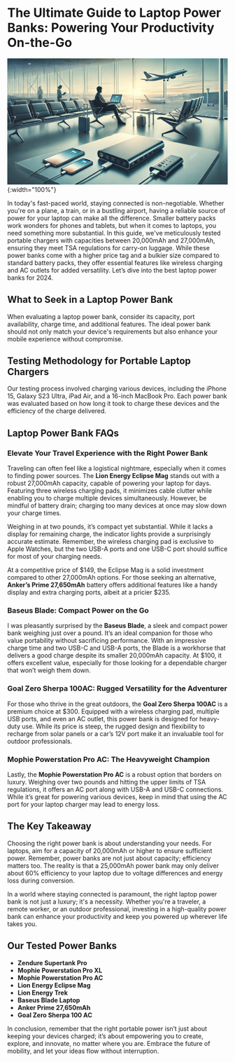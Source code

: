 # The Ultimate Guide to Laptop Power Banks: Powering Your Productivity On-the-Go

!["Microsoft Recall illustration"](/assets/images/best-laptop-power-bank.webp){:width="100%"}

In today's fast-paced world, staying connected is non-negotiable. Whether you're on a plane, a train, or in a bustling airport, having a reliable source of power for your laptop can make all the difference. Smaller battery packs work wonders for phones and tablets, but when it comes to laptops, you need something more substantial. In this guide, we've meticulously tested portable chargers with capacities between 20,000mAh and 27,000mAh, ensuring they meet TSA regulations for carry-on luggage. While these power banks come with a higher price tag and a bulkier size compared to standard battery packs, they offer essential features like wireless charging and AC outlets for added versatility. Let’s dive into the best laptop power banks for 2024.

## What to Seek in a Laptop Power Bank

When evaluating a laptop power bank, consider its capacity, port availability, charge time, and additional features. The ideal power bank should not only match your device's requirements but also enhance your mobile experience without compromise. 

## Testing Methodology for Portable Laptop Chargers

Our testing process involved charging various devices, including the iPhone 15, Galaxy S23 Ultra, iPad Air, and a 16-inch MacBook Pro. Each power bank was evaluated based on how long it took to charge these devices and the efficiency of the charge delivered.

## Laptop Power Bank FAQs

### Elevate Your Travel Experience with the Right Power Bank

Traveling can often feel like a logistical nightmare, especially when it comes to finding power sources. The **Lion Energy Eclipse Mag** stands out with a robust 27,000mAh capacity, capable of powering your laptop for days. Featuring three wireless charging pads, it minimizes cable clutter while enabling you to charge multiple devices simultaneously. However, be mindful of battery drain; charging too many devices at once may slow down your charge times. 

Weighing in at two pounds, it’s compact yet substantial. While it lacks a display for remaining charge, the indicator lights provide a surprisingly accurate estimate. Remember, the wireless charging pad is exclusive to Apple Watches, but the two USB-A ports and one USB-C port should suffice for most of your charging needs.

At a competitive price of $149, the Eclipse Mag is a solid investment compared to other 27,000mAh options. For those seeking an alternative, **Anker’s Prime 27,650mAh** battery offers additional features like a handy display and extra charging ports, albeit at a pricier $235.

### Baseus Blade: Compact Power on the Go

I was pleasantly surprised by the **Baseus Blade**, a sleek and compact power bank weighing just over a pound. It’s an ideal companion for those who value portability without sacrificing performance. With an impressive charge time and two USB-C and USB-A ports, the Blade is a workhorse that delivers a good charge despite its smaller 20,000mAh capacity. At $100, it offers excellent value, especially for those looking for a dependable charger that won’t weigh them down.

### Goal Zero Sherpa 100AC: Rugged Versatility for the Adventurer

For those who thrive in the great outdoors, the **Goal Zero Sherpa 100AC** is a premium choice at $300. Equipped with a wireless charging pad, multiple USB ports, and even an AC outlet, this power bank is designed for heavy-duty use. While its price is steep, the rugged design and flexibility to recharge from solar panels or a car’s 12V port make it an invaluable tool for outdoor professionals.

### Mophie Powerstation Pro AC: The Heavyweight Champion

Lastly, the **Mophie Powerstation Pro AC** is a robust option that borders on luxury. Weighing over two pounds and hitting the upper limits of TSA regulations, it offers an AC port along with USB-A and USB-C connections. While it’s great for powering various devices, keep in mind that using the AC port for your laptop charger may lead to energy loss. 

## The Key Takeaway

Choosing the right power bank is about understanding your needs. For laptops, aim for a capacity of 20,000mAh or higher to ensure sufficient power. Remember, power banks are not just about capacity; efficiency matters too. The reality is that a 25,000mAh power bank may only deliver about 60% efficiency to your laptop due to voltage differences and energy loss during conversion.

In a world where staying connected is paramount, the right laptop power bank is not just a luxury; it's a necessity. Whether you're a traveler, a remote worker, or an outdoor professional, investing in a high-quality power bank can enhance your productivity and keep you powered up wherever life takes you. 

## Our Tested Power Banks

- **Zendure Supertank Pro**
- **Mophie Powerstation Pro XL**
- **Mophie Powerstation Pro AC**
- **Lion Energy Eclipse Mag**
- **Lion Energy Trek**
- **Baseus Blade Laptop**
- **Anker Prime 27,650mAh**
- **Goal Zero Sherpa 100 AC**

In conclusion, remember that the right portable power isn’t just about keeping your devices charged; it’s about empowering you to create, explore, and innovate, no matter where you are. Embrace the future of mobility, and let your ideas flow without interruption.